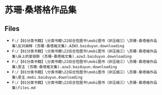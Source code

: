# 苏珊·桑塔格作品集

## Files

- `F:/【01分类书籍】\分类书籍\22综合性图书\mobi图书（非压缩三）\苏珊·桑塔格作品集\反对阐释 (苏珊·桑塔格文集).AZW3.baiduyun.downloading`
- `F:/【01分类书籍】\分类书籍\22综合性图书\mobi图书（非压缩三）\苏珊·桑塔格作品集\床上的爱丽斯 (苏珊·桑塔格文集).azw3.baiduyun.downloading`
- `F:/【01分类书籍】\分类书籍\22综合性图书\mobi图书（非压缩三）\苏珊·桑塔格作品集\恩主 (苏珊·桑塔格文集).azw3.baiduyun.downloading`
- `F:/【01分类书籍】\分类书籍\22综合性图书\mobi图书（非压缩三）\苏珊·桑塔格作品集\恩主.mobi.baiduyun.downloading`
- `F:/【01分类书籍】\分类书籍\22综合性图书\mobi图书（非压缩三）\苏珊·桑塔格作品集\files.md`
